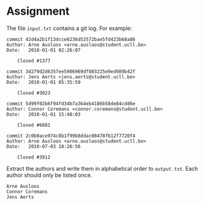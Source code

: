 # Assignment

The file `input.txt` contains a git log. For example:

```data
commit 42d4a2b1f13dcce0236d52572bae5fd423b68a86
Author: Arne Ausloos <arne.ausloos@student.ucll.be>
Date:   2010-01-01 02:26:07

    Closed #1377

commit 3d279d2d6357ee5906969df803225e9ed989b42f
Author: Jens Aerts <jens.aerts@student.ucll.be>
Date:   2010-01-01 05:35:59

    Closed #3023

commit 5d99f02b6f94fd34b7a364eb4186b58de84cdd6e
Author: Connor Coremans <connor.coremans@student.ucll.be>
Date:   2010-01-01 15:48:03

    Closed #6881

commit 2c0b0ace974c8b1f99b8ddac08478f612f7720f4
Author: Arne Ausloos <arne.ausloos@student.ucll.be>
Date:   2010-07-03 18:26:56

    Closed #3912
```

Extract the authors and write them in alphabetical order to `output.txt`.
Each author should only be listed once.

```text
Arne Ausloos
Connor Coremans
Jens Aerts
```

